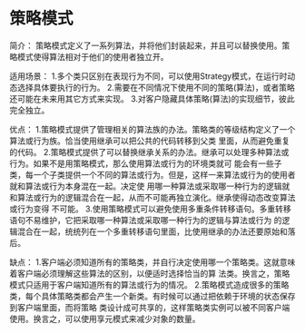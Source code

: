 #  策略模式


简介：
        策略模式定义了一系列算法，并将他们封装起来，并且可以替换使用。策略模式使得算法相对于他们的使用者独立开。

适用场景：
        1.多个类只区别在表现行为不同，可以使用Strategy模式，在运行时动态选择具体要执行的行为。
        2.需要在不同情况下使用不同的策略(算法)，或者策略还可能在未来用其它方式来实现。
        3.对客户隐藏具体策略(算法)的实现细节，彼此完全独立。

优点：
        1.策略模式提供了管理相关的算法族的办法。策略类的等级结构定义了一个算法或行为族。恰当使用继承可以把公共的代码转移到父类
        里面，从而避免重复的代码。
        2.策略模式提供了可以替换继承关系的办法。继承可以处理多种算法或行为。如果不是用策略模式，那么使用算法或行为的环境类就可
        能会有一些子类，每一个子类提供一个不同的算法或行为。但是，这样一来算法或行为的使用者就和算法或行为本身混在一起。决定使
        用哪一种算法或采取哪一种行为的逻辑就和算法或行为的逻辑混合在一起，从而不可能再独立演化。继承使得动态改变算法或行为变得
        不可能。
        3.使用策略模式可以避免使用多重条件转移语句。多重转移语句不易维护，它把采取哪一种算法或采取哪一种行为的逻辑与算法或行为
        的逻辑混合在一起，统统列在一个多重转移语句里面，比使用继承的办法还要原始和落后。

缺点：
        1.客户端必须知道所有的策略类，并自行决定使用哪一个策略类。这就意味着客户端必须理解这些算法的区别，以便适时选择恰当的算
        法类。换言之，策略模式只适用于客户端知道所有的算法或行为的情况。
        2.策略模式造成很多的策略类，每个具体策略类都会产生一个新类。有时候可以通过把依赖于环境的状态保存到客户端里面，而将策略
        类设计成可共享的，这样策略类实例可以被不同客户端使用。换言之，可以使用享元模式来减少对象的数量。


